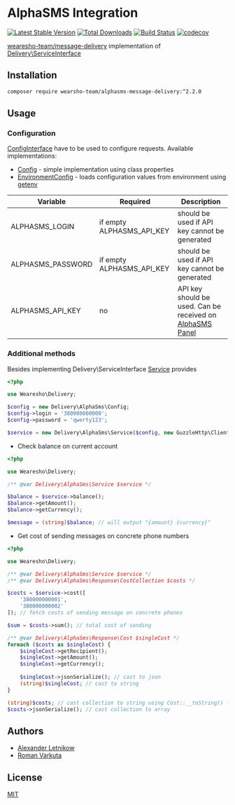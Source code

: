 # AlphaSMS Integration
[![Latest Stable Version](https://poser.pugx.org/wearesho-team/alphasms-message-delivery/v/stable.png)](https://packagist.org/packages/wearesho-team/alphasms-message-delivery)
[![Total Downloads](https://poser.pugx.org/wearesho-team/alphasms-message-delivery/downloads.png)](https://packagist.org/packages/wearesho-team/alphasms-message-delivery)
[![Build Status](https://travis-ci.org/wearesho-team/alphasms-message-delivery.svg?branch=master)](https://travis-ci.org/wearesho-team/alphasms-message-delivery)
[![codecov](https://codecov.io/gh/wearesho-team/alphasms-message-delivery/branch/master/graph/badge.svg)](https://codecov.io/gh/wearesho-team/alphasms-message-delivery)

[wearesho-team/message-delivery](https://github.com/wearesho-team/message-delivery) implementation of
[Delivery\ServiceInterface](https://github.com/wearesho-team/message-delivery/blob/1.3.4/src/ServiceInterface.php)

## Installation
```bash
composer require wearsho-team/alphasms-message-delivery:^2.2.0
```

## Usage
### Configuration
[ConfigInterface](./src/ConfigInterface.php) have to be used to configure requests.
Available implementations:
- [Config](./src/Config.php) - simple implementation using class properties
- [EnvironmentConfig](./src/EnvironmentConfig.php) - loads configuration values from environment using 
[getenv](http://php.net/manual/ru/function.getenv.php)

| Variable          | Required                  | Description                                                                             |
|-------------------|---------------------------|-----------------------------------------------------------------------------------------|
| ALPHASMS_LOGIN    | if empty ALPHASMS_API_KEY | should be used if API key cannot be generated                                           |
| ALPHASMS_PASSWORD | if empty ALPHASMS_API_KEY | should be used if API key cannot be generated                                           |
| ALPHASMS_API_KEY  | no                        | API key should be used. Can be received on [AlphaSMS Panel](https://alphasms.ua/panel/) |

### Additional methods
Besides implementing Delivery\ServiceInterface [Service](./src/Service.php) provides
```php
<?php

use Wearesho\Delivery;

$config = new Delivery\AlphaSms\Config;
$config->login = '380000000000';
$config->password = 'qwerty123';

$service = new Delivery\AlphaSms\Service($config, new GuzzleHttp\Client);
```

- Check balance on current account
```php
<?php

use Wearesho\Delivery;

/** @var Delivery\AlphaSms\Service $service */

$balance = $service->balance();
$balance->getAmount();
$balance->getCurrency();

$message = (string)$balance; // will output "{amount} {currency}"
```

- Get cost of sending messages on concrete phone numbers
```php
<?php

use Wearesho\Delivery;

/** @var Delivery\AlphaSms\Service $service */
/** @var Delivery\AlphaSms\Response\CostCollection $costs */

$costs = $service->cost([
    '380000000001',
    '380000000002'
]); // fetch costs of sending message on concrete phones

$sum = $costs->sum(); // total cost of sending

/** @var Delivery\AlphaSms\Response\Cost $singleCost */
foreach ($costs as $singleCost) {
    $singleCost->getRecipient();
    $singleCost->getAmount();
    $singleCost->getCurrency();
    
    $singleCost->jsonSerialize(); // cast to json
    (string)$singleCost; // cast to string
}

(string)$costs; // cast collection to string using Cost::__toString() format
$costs->jsonSerialize(); // cast collection to array
```

## Authors
- [Alexander <horat1us> Letnikow](mailto:reclamme@gmail.com)
- [Roman <KartaviK> Varkuta](mailto:roman.varkuta@gmail.com)

## License
[MIT](./LICENSE)
